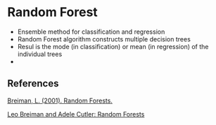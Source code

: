 # Random Forest

* Ensemble method for classification and regression
* Random Forest algorithm constructs multiple decision trees
* Resul is the mode (in classification) or mean (in regression) of the individual trees
* 

## References

[Breiman, L. (2001). Random Forests.](https://www.stat.berkeley.edu/~breiman/randomforest2001.pdf)

[Leo Breiman and Adele Cutler: Random Forests](https://www.stat.berkeley.edu/~breiman/RandomForests/)
